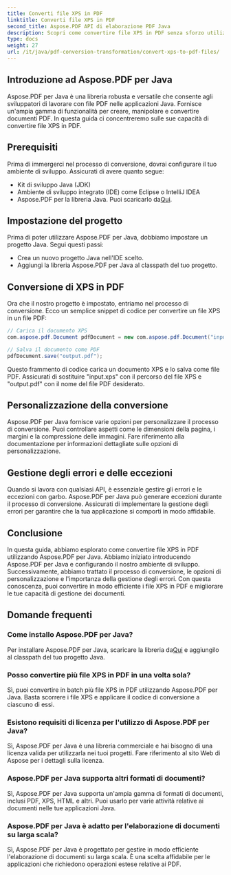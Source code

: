 ```yaml
---
title: Converti file XPS in PDF
linktitle: Converti file XPS in PDF
second_title: Aspose.PDF API di elaborazione PDF Java
description: Scopri come convertire file XPS in PDF senza sforzo utilizzando Aspose.PDF per Java. La nostra guida passo passo semplifica il processo.
type: docs
weight: 27
url: /it/java/pdf-conversion-transformation/convert-xps-to-pdf-files/
---
```


## Introduzione ad Aspose.PDF per Java

Aspose.PDF per Java è una libreria robusta e versatile che consente agli sviluppatori di lavorare con file PDF nelle applicazioni Java. Fornisce un'ampia gamma di funzionalità per creare, manipolare e convertire documenti PDF. In questa guida ci concentreremo sulle sue capacità di convertire file XPS in PDF.

## Prerequisiti

Prima di immergerci nel processo di conversione, dovrai configurare il tuo ambiente di sviluppo. Assicurati di avere quanto segue:

- Kit di sviluppo Java (JDK)
- Ambiente di sviluppo integrato (IDE) come Eclipse o IntelliJ IDEA
-  Aspose.PDF per la libreria Java. Puoi scaricarlo da[Qui](https://releases.aspose.com/pdf/java/).

## Impostazione del progetto

Prima di poter utilizzare Aspose.PDF per Java, dobbiamo impostare un progetto Java. Segui questi passi:

- Crea un nuovo progetto Java nell'IDE scelto.
- Aggiungi la libreria Aspose.PDF per Java al classpath del tuo progetto.

## Conversione di XPS in PDF

Ora che il nostro progetto è impostato, entriamo nel processo di conversione. Ecco un semplice snippet di codice per convertire un file XPS in un file PDF:

```java
// Carica il documento XPS
com.aspose.pdf.Document pdfDocument = new com.aspose.pdf.Document("input.xps");

// Salva il documento come PDF
pdfDocument.save("output.pdf");
```

Questo frammento di codice carica un documento XPS e lo salva come file PDF. Assicurati di sostituire "input.xps" con il percorso del file XPS e "output.pdf" con il nome del file PDF desiderato.

## Personalizzazione della conversione

Aspose.PDF per Java fornisce varie opzioni per personalizzare il processo di conversione. Puoi controllare aspetti come le dimensioni della pagina, i margini e la compressione delle immagini. Fare riferimento alla documentazione per informazioni dettagliate sulle opzioni di personalizzazione.

## Gestione degli errori e delle eccezioni

Quando si lavora con qualsiasi API, è essenziale gestire gli errori e le eccezioni con garbo. Aspose.PDF per Java può generare eccezioni durante il processo di conversione. Assicurati di implementare la gestione degli errori per garantire che la tua applicazione si comporti in modo affidabile.

## Conclusione

In questa guida, abbiamo esplorato come convertire file XPS in PDF utilizzando Aspose.PDF per Java. Abbiamo iniziato introducendo Aspose.PDF per Java e configurando il nostro ambiente di sviluppo. Successivamente, abbiamo trattato il processo di conversione, le opzioni di personalizzazione e l'importanza della gestione degli errori. Con questa conoscenza, puoi convertire in modo efficiente i file XPS in PDF e migliorare le tue capacità di gestione dei documenti.

## Domande frequenti

### Come installo Aspose.PDF per Java?

 Per installare Aspose.PDF per Java, scaricare la libreria da[Qui](https://releases.aspose.com/pdf/java/) e aggiungilo al classpath del tuo progetto Java.

### Posso convertire più file XPS in PDF in una volta sola?

Sì, puoi convertire in batch più file XPS in PDF utilizzando Aspose.PDF per Java. Basta scorrere i file XPS e applicare il codice di conversione a ciascuno di essi.

### Esistono requisiti di licenza per l'utilizzo di Aspose.PDF per Java?

Sì, Aspose.PDF per Java è una libreria commerciale e hai bisogno di una licenza valida per utilizzarla nei tuoi progetti. Fare riferimento al sito Web di Aspose per i dettagli sulla licenza.

### Aspose.PDF per Java supporta altri formati di documenti?

Sì, Aspose.PDF per Java supporta un'ampia gamma di formati di documenti, inclusi PDF, XPS, HTML e altri. Puoi usarlo per varie attività relative ai documenti nelle tue applicazioni Java.

### Aspose.PDF per Java è adatto per l'elaborazione di documenti su larga scala?

Sì, Aspose.PDF per Java è progettato per gestire in modo efficiente l'elaborazione di documenti su larga scala. È una scelta affidabile per le applicazioni che richiedono operazioni estese relative ai PDF.